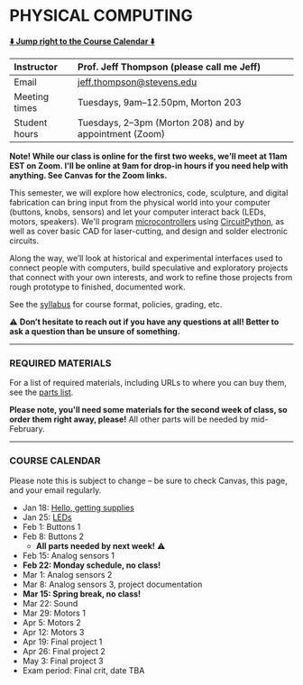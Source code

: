 # PHYSICAL COMPUTING

**[:arrow_down: Jump right to the Course Calendar :arrow_down:](#course-calendar)**

| Instructor     | Prof. Jeff Thompson (please call me Jeff) |
| :---           | :--- |
| Email          | jeff.thompson@stevens.edu |
| Meeting times  | Tuesdays, 9am–12.50pm, Morton 203 |  
| Student hours  | Tuesdays, 2–3pm (Morton 208) and by appointment (Zoom) |

**Note! While our class is online for the first two weeks, we'll meet at 11am EST on Zoom. I'll be online at 9am for drop-in hours if you need help with anything. See Canvas for the Zoom links.**

This semester, we will explore how electronics, code, sculpture, and digital fabrication can bring input from the physical world into your computer (buttons, knobs, sensors) and let your computer interact back (LEDs, motors, speakers). We'll program [microcontrollers](https://en.wikipedia.org/wiki/Microcontroller) using [CircuitPython](https://circuitpython.org/), as well as cover basic CAD for laser-cutting, and design and solder electronic circuits.

Along the way, we’ll look at historical and experimental interfaces used to connect people with computers, build speculative and exploratory projects that connect with your own interests, and work to refine those projects from rough prototype to finished, documented work.

See the [syllabus](https://github.com/jeffThompson/PhysicalComputing/blob/master/Syllabus.md) for course format, policies, grading, etc.

:warning: **Don’t hesitate to reach out if you have any questions at all! Better to ask a question than be unsure of something.**  

***

### REQUIRED MATERIALS

For a list of required materials, including URLs to where you can buy them, see the [parts list](https://docs.google.com/spreadsheets/d/1eFKwcQB5PgZMCaIBkQ6jCpR6jHgA8spqsIOZDBLMFAg/edit?usp=sharing). 

**Please note, you'll need some materials for the second week of class, so order them right away, please!** All other parts will be needed by mid-February.

***

### COURSE CALENDAR  
Please note this is subject to change – be sure to check Canvas, this page, and your email regularly.

* Jan 18: [Hello, getting supplies](https://github.com/jeffThompson/PhysicalComputing/tree/master/Week01_GettingSupplies)  
* Jan 25: [LEDs](https://github.com/jeffThompson/PhysicalComputing/tree/master/Week02_LEDs)  
* Feb 1: Buttons 1  
* Feb 8: Buttons 2  
  * **All parts needed by next week!** :warning:  
* Feb 15: Analog sensors 1  
* **Feb 22: Monday schedule, no class!**  
* Mar 1: Analog sensors 2  
* Mar 8: Analog sensors 3, project documentation  
* **Mar 15: Spring break, no class!**  
* Mar 22: Sound  
* Mar 29: Motors 1  
* Apr 5: Motors 2  
* Apr 12: Motors 3  
* Apr 19: Final project 1  
* Apr 26: Final project 2  
* May 3: Final project 3  
* Exam period: Final crit, date TBA  

